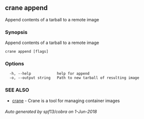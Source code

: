 ## crane append

Append contents of a tarball to a remote image

### Synopsis

Append contents of a tarball to a remote image

```
crane append [flags]
```

### Options

```
  -h, --help            help for append
  -o, --output string   Path to new tarball of resulting image
```

### SEE ALSO

* [crane](crane.md)	 - Crane is a tool for managing container images

###### Auto generated by spf13/cobra on 1-Jun-2018
